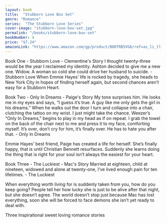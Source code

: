 ```yaml
---
layout: book
title:  "Stubborn Love Box Set"
genre: "Romance"
series:  "The Stubborn Love Series"
cover-image: "stubborn-love-box-set.jpg"
permalink: "/books/stubborn-love-box-set"
bookNumber: 4
price: "$7.24"
amazonLink: "https://www.amazon.com/gp/product/B00TRB5VG6/ref=as_li_tl?ie=UTF8&tag=owensmc-20&camp=1789&creative=9325&linkCode=as2&creativeASIN=B00TRB5VG6&linkId=345ee36885fcda9927f932ee473654b3"
---
```

Book One - Stubborn Love - Clementine's Story
I thought twenty-three would be the year I reclaimed my identity. Ashton decided to give me a new one. Widow. A woman so cold she could drive her husband to suicide. - Stubborn Love
When Emmie Hayes’ life is rocked by tragedy, she heads to New York City in hopes of finding herself again, but second chances aren’t easy for a Stubborn Heart.

Book Two - Only In Dreams - Paige's Story
My tone surprises him. He looks me in my eyes and says, “I guess it’s true. A guy like me only gets the girl in his dreams.”
When he walks out the door I turn and collapse into a chair, clutching the tattoo on my wrist. I just might take the chance. Weezer’s “Only In Dreams,” begins to play in my head as if on repeat. I grab the towel on the back of the chair next to me and press it to my face, comforting myself. It’s over, don’t cry for him, it’s finally over. He has to hate you after that. - Only In Dreams

Emmie Hayes’ best friend, Paige has created a life for herself. She’s finally happy, that is until Christian Bennett resurfaces. Suddenly she learns doing the thing that is right for your soul isn’t always the easiest for your heart.

Book Three - The Luckiest - Mac's Story
Married at eighteen, child at nineteen, widowed and alone at twenty-one, I’ve lived enough pain for ten lifetimes. - The Luckiest

When everything worth living for is suddenly taken from you, how do you keep going? People tell her how lucky she is just to be alive after that night, but she doesn’t agree. The world doesn’t stop just because Mac has lost everything, soon she will be forced to face demons she isn’t yet ready to deal with.

Three Inspirational sweet loving romance stories
